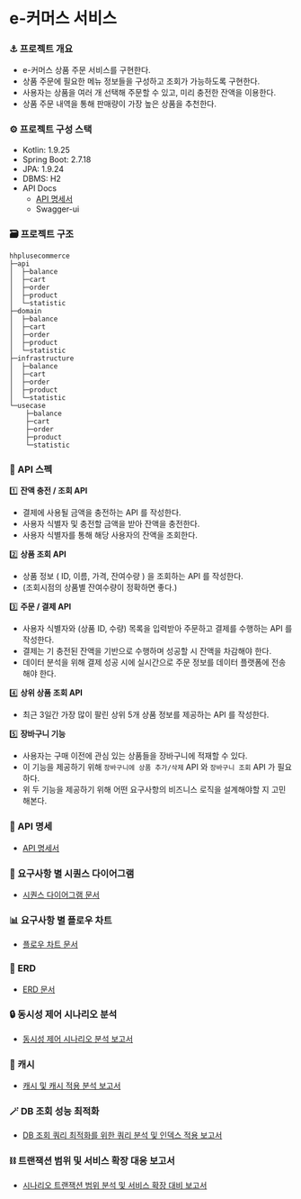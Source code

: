 # e-커머스 서비스
### ⚓ 프로젝트 개요
* e-커머스 상품 주문 서비스를 구현한다.
* 상품 주문에 필요한 메뉴 정보들을 구성하고 조회가 가능하도록 구현한다.
* 사용자는 상품을 여러 개 선택해 주문할 수 있고, 미리 충전한 잔액을 이용한다.
* 상품 주문 내역을 통해 판매량이 가장 높은 상품을 추천한다.

### ⚙️ 프로젝트 구성 스택
* Kotlin: 1.9.25
* Spring Boot: 2.7.18
* JPA: 1.9.24
* DBMS: H2
* API Docs
  * [API 명세서](docs/API_SPEC.md)
  * Swagger-ui

### 🗃️ 프로젝트 구조
```
hhplusecommerce
├─api
│  ├─balance
│  ├─cart
│  ├─order
│  ├─product
│  └─statistic
├─domain
│  ├─balance
│  ├─cart
│  ├─order
│  ├─product
│  └─statistic
├─infrastructure
│  ├─balance
│  ├─cart
│  ├─order
│  ├─product
│  └─statistic
└─usecase
    ├─balance
    ├─cart
    ├─order
    ├─product
    └─statistic
```

### 📜 API 스펙
1️⃣ **잔액 충전 / 조회 API**
* 결제에 사용될 금액을 충전하는 API 를 작성한다.
* 사용자 식별자 및 충전할 금액을 받아 잔액을 충전한다.
* 사용자 식별자를 통해 해당 사용자의 잔액을 조회한다.

2️⃣ **상품 조회 API**
* 상품 정보 ( ID, 이름, 가격, 잔여수량 ) 을 조회하는 API 를 작성한다.
* (조회시점의 상품별 잔여수량이 정확하면 좋다.)

3️⃣ **주문 / 결제 API**
* 사용자 식별자와 (상품 ID, 수량) 목록을 입력받아 주문하고 결제를 수행하는 API 를 작성한다.
* 결제는 기 충전된 잔액을 기반으로 수행하며 성공할 시 잔액을 차감해야 한다.
* 데이터 분석을 위해 결제 성공 시에 실시간으로 주문 정보를 데이터 플랫폼에 전송해야 한다.

4️⃣ **상위 상품 조회 API**
* 최근 3일간 가장 많이 팔린 상위 5개 상품 정보를 제공하는 API 를 작성한다.

5️⃣ **장바구니 기능**
* 사용자는 구매 이전에 관심 있는 상품들을 장바구니에 적재할 수 있다.
* 이 기능을 제공하기 위해 `장바구니에 상품 추가/삭제` API 와 `장바구니 조회` API 가 필요하다.
* 위 두 기능을 제공하기 위해 어떤 요구사항의 비즈니스 로직을 설계해야할 지 고민해본다.

### 🔎 API 명세
- [API 명세서](docs/API_SPEC.md)

### 💫 요구사항 별 시퀀스 다이어그램
- [시퀀스 다이어그램 문서](docs/SEQUENCE_DIAGRAM.md)

### 📊 요구사항 별 플로우 차트
- [플로우 차트 문서](docs/FLOW_CHART.md)

### 💽 ERD
- [ERD 문서](docs/ERD.md)

### 🔒 동시성 제어 시나리오 분석
- [동시성 제어 시나리오 분석 보고서](docs/CONCURRENCY_CONTROL.md)

### 💾 캐시
- [캐시 및 캐시 적용 분석 보고서](docs/CACHING.md)

### 🪄 DB 조회 성능 최적화
- [DB 조회 쿼리 최적화를 위한 쿼리 분석 및 인덱스 적용 보고서](docs/INDEX_DB_OPTIMIZATION.md)

### ⛓️ 트랜잭션 범위 및 서비스 확장 대응 보고서
- [시나리오 트랜잭션 범위 분석 및 서비스 확장 대비 보고서](docs/DISTRIBUTED_TRANSACTION.md)
